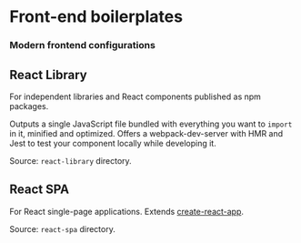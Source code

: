 # Front-end boilerplates
### Modern frontend configurations

## React Library
For independent libraries and React components published as npm packages.

Outputs a single JavaScript file bundled with everything you want to `import` in it, minified and optimized.
Offers a webpack-dev-server with HMR and Jest to test your component locally while developing it.

Source: `react-library` directory.

## React SPA
For React single-page applications. Extends [create-react-app](https://github.com/facebookincubator/create-react-app).

Source: `react-spa` directory.
